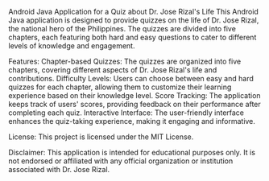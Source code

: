 Android Java Application for a Quiz about Dr. Jose Rizal's Life
This Android Java application is designed to provide quizzes on the life of Dr. Jose Rizal, the national hero of the Philippines. The quizzes are divided into five chapters, each featuring both hard and easy questions to cater to different levels of knowledge and engagement.

Features:
Chapter-based Quizzes: The quizzes are organized into five chapters, covering different aspects of Dr. Jose Rizal's life and contributions.
Difficulty Levels: Users can choose between easy and hard quizzes for each chapter, allowing them to customize their learning experience based on their knowledge level.
Score Tracking: The application keeps track of users' scores, providing feedback on their performance after completing each quiz.
Interactive Interface: The user-friendly interface enhances the quiz-taking experience, making it engaging and informative.

License:
This project is licensed under the MIT License.

Disclaimer:
This application is intended for educational purposes only. It is not endorsed or affiliated with any official organization or institution associated with Dr. Jose Rizal.

